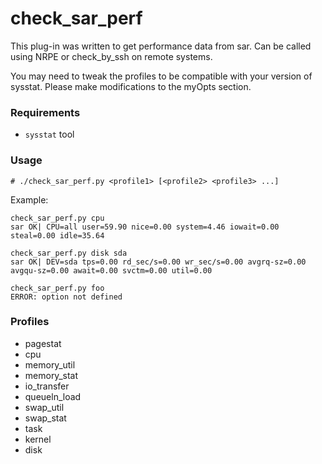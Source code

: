 check_sar_perf
==============

This plug-in was written to get performance data from sar.
Can be called using NRPE or check\_by\_ssh on remote systems.

You may need to tweak the profiles to be compatible with your version of sysstat. Please make modifications to the myOpts section.

### Requirements

* `sysstat` tool

### Usage

    # ./check_sar_perf.py <profile1> [<profile2> <profile3> ...]

Example:

    check_sar_perf.py cpu
    sar OK| CPU=all user=59.90 nice=0.00 system=4.46 iowait=0.00 steal=0.00 idle=35.64
    
    check_sar_perf.py disk sda
    sar OK| DEV=sda tps=0.00 rd_sec/s=0.00 wr_sec/s=0.00 avgrq-sz=0.00 avgqu-sz=0.00 await=0.00 svctm=0.00 util=0.00
    
    check_sar_perf.py foo
    ERROR: option not defined

### Profiles

* pagestat
* cpu
* memory_util
* memory_stat
* io_transfer
* queueln_load
* swap_util
* swap_stat
* task
* kernel
* disk

